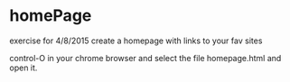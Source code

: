 # homePage
exercise for 4/8/2015 create a homepage with links to your fav sites

control-O in your chrome browser and select the file homepage.html and open it.

